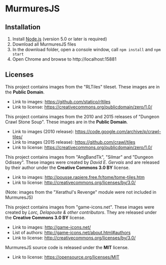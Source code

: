 # MurmuresJS

## Installation

1. Install [Node.js](https://nodejs.org/) (version 5.0 or later is required)
2. Download all MurmuresJS files
3. In the download folder, open a console window, call `npm install` and `npm start`
4. Open Chrome and browse to http://localhost:15881


## Licenses

This project contains images from the "RLTiles" tileset. These images are in the **Public Domain**.
* Link to images: https://github.com/statico/rltiles
* Link to license: https://creativecommons.org/publicdomain/zero/1.0/


This project contains images from the 2010 and 2015 releases of "Dungeon Crawl Stone Soup". These images are in the **Public Domain**.
* Link to images (2010 release): https://code.google.com/archive/p/crawl-tiles/
* Link to images (2015 release): https://github.com/crawl/tiles
* Link to license: https://creativecommons.org/publicdomain/zero/1.0/


This project contains images from "AngBandTk", "Silmar" and "Dungeon Odissey". These images were created by *David E. Gervais* and are released by their author under the **Creative Commons 3.0 BY** license.
* Link to images: http://pousse.rapiere.free.fr/tome/tome-tiles.htm
* Link to license: http://creativecommons.org/licenses/by/3.0/

(Note: images from the "Xerathul's Revenge" module were not included in MurmuresJS)


This project contains images from "game-icons.net". These images were created by *Lorc, Delapouite & other contributors*. They are released under the **Creative Commons 3.0 BY** license.
* Link to images: http://game-icons.net/
* List of authors: http://game-icons.net/about.html#authors
* Link to license: http://creativecommons.org/licenses/by/3.0/


MurmuresJS source code is released under the **MIT** license.
* Link to license: https://opensource.org/licenses/MIT
